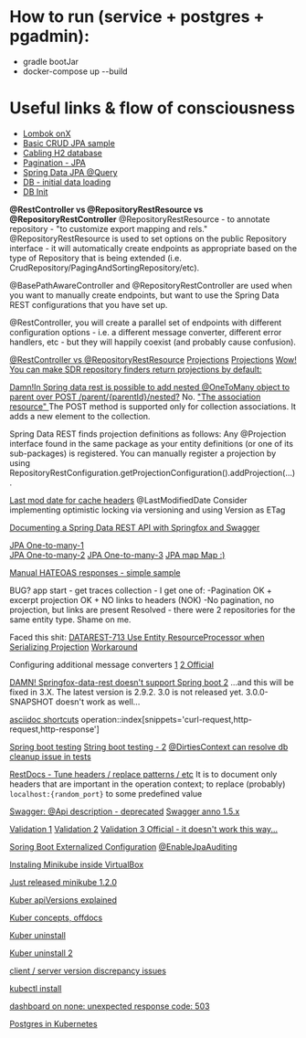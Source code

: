 # How to run (service + postgres + pgadmin):
* gradle bootJar
* docker-compose up --build

# Useful links & flow of consciousness

* [Lombok onX](https://projectlombok.org/features/experimental/onX)
* [Basic CRUD JPA sample](https://projectlombok.org/features/experimental/onX)
* [Cabling H2 database](https://www.baeldung.com/spring-boot-h2-database)
* [Pagination - JPA](https://www.baeldung.com/jpa-pagination)
* [Spring Data JPA @Query](https://www.baeldung.com/spring-data-jpa-query)
* [DB - initial data loading](https://www.baeldung.com/spring-boot-data-sql-and-schema-sql)
* [DB Init](https://docs.spring.io/spring-boot/docs/current/reference/html/howto-database-initialization.html)


**@RestController vs @RepositoryRestResource vs @RepositoryRestController**
@RepositoryRestResource - to annotate repository - "to customize export mapping and rels."
@RepositoryRestResource is used to set options on the public Repository interface - 
it will automatically create endpoints as appropriate based on the type of Repository that is being extended 
(i.e. CrudRepository/PagingAndSortingRepository/etc).

@BasePathAwareController and @RepositoryRestController are used when you want to manually create endpoints, 
but want to use the Spring Data REST configurations that you have set up.

@RestController, you will create a parallel set of endpoints with different configuration options - i.e. 
a different message converter, different error handlers, etc - but they will happily coexist (and probably cause confusion).

[@RestController vs @RepositoryRestResource](https://stackoverflow.com/questions/22824840/when-to-use-restcontroller-vs-repositoryrestresource/23183168)
[Projections](https://docs.spring.io/spring-data/rest/docs/current/reference/html/#projections-excerpts)
[Projections](https://www.baeldung.com/spring-data-rest-projections-excerpts)
[Wow! You can make SDR repository finders return projections by default:](https://stackoverflow.com/questions/33288486/using-a-spring-data-rest-projection-as-a-representation-for-a-resource-in-a-cus)

[Damn!In Spring data rest is possible to add nested @OneToMany object to parent over POST /parent/{parentId}/nested?](https://stackoverflow.com/questions/37278662/in-spring-data-rest-is-possible-to-add-nested-onetomany-object-to-parent-over-p)
No.
[ "The association resource" ](https://docs.spring.io/spring-data/rest/docs/current/reference/html/#repository-resources.association-resource)
The POST method is supported only for collection associations. It adds a new element to the collection.



Spring Data REST finds projection definitions as follows:
    Any @Projection interface found in the same package as your entity definitions (or one of its sub-packages) is registered.
    You can manually register a projection by using RepositoryRestConfiguration.getProjectionConfiguration().addProjection(…).

[Last mod date for cache headers](https://docs.spring.io/spring-data/rest/docs/current/reference/html/#conditional.if-modified-since)
@LastModifiedDate
Consider implementing optimistic locking via versioning and using Version as ETag

[Documenting a Spring Data REST API with Springfox and Swagger](https://reflectoring.io/documenting-spring-data-rest-api-with-springfox/)
    
    
[JPA One-to-many-1](https://www.baeldung.com/hibernate-one-to-many)    
[JPA One-to-many-2](https://hellokoding.com/jpa-one-to-many-relationship-mapping-example-with-spring-boot-maven-and-mysql/)
[JPA One-to-many-3](https://vladmihalcea.com/the-best-way-to-map-a-onetomany-association-with-jpa-and-hibernate/)
[JPA map Map :)](https://reviewdb.io/questions/1505120348934/how-to-store-map-string-string-using-jpa)     

[Manual HATEOAS responses - simple sample](https://stackoverflow.com/questions/25858698/spring-hateoas-embedded-resource-support)


BUG? app start - get traces collection - I get one of:
-Pagination OK + excerpt projection OK + NO links to headers (NOK)
-No pagination, no projection, but links are present
Resolved - there were 2 repositories for the same entity type. Shame on me.

Faced this shit: [DATAREST-713 Use Entity ResourceProcessor when Serializing Projection](https://jira.spring.io/browse/DATAREST-713)
[Workaround](https://stackoverflow.com/questions/47048099/spring-data-rest-resourceprocessor-not-applied-on-projections)

Configuring additional message converters
[1](https://stackoverflow.com/questions/34172163/spring-boot-how-to-custom-httpmessageconverter)
[2 Official](https://docs.spring.io/spring-boot/docs/current/reference/html/boot-features-developing-web-applications.html#boot-features-spring-mvc-message-converters)

[DAMN! Springfox-data-rest doesn't support Spring boot 2](https://github.com/springfox/springfox/issues/2298)
...and this will be fixed in 3.X. The latest version is 2.9.2. 3.0 is not released yet. 3.0.0-SNAPSHOT doesn't work as well...

[asciidoc shortcuts](https://docs.spring.io/spring-restdocs/docs/current/reference/html5/#working-with-asciidoctor-including-snippets-operation)
operation::index[snippets='curl-request,http-request,http-response']

[Spring boot testing](https://docs.spring.io/spring-boot/docs/current/reference/html/boot-features-testing.html)
[String boot testing - 2](https://spring.io/guides/gs/accessing-data-rest/)
[@DirtiesContext can resolve db cleanup issue in tests](https://stackoverflow.com/questions/34617152/how-to-re-create-database-before-each-test-in-spring)

[RestDocs - Tune headers / replace patterns / etc](https://github.com/spring-projects/spring-restdocs/blob/master/docs/src/docs/asciidoc/customizing-requests-and-responses.adoc#customizing-requests-and-responses-preprocessors)
It is to document only headers that are important in the operation context; to replace (probably) `localhost:{random_port}` to some predefined value  

[Swagger: @Api description - deprecated](https://github.com/swagger-api/swagger-core/issues/1476)
[Swagger anno 1.5.x](https://github.com/swagger-api/swagger-core/wiki/Annotations-1.5.X#swaggerdefinition)

[Validation 1](https://www.petrikainulainen.net/programming/spring-framework/spring-from-the-trenches-adding-validation-to-a-rest-api/)
[Validation 2](https://github.com/swagger-api/swagger-codegen/issues/5688)
[Validation 3 Official - it doesn't work this way...](https://www.baeldung.com/spring-boot-bean-validation)

  
 
[Soring Boot Externalized Configuration](https://docs.spring.io/spring-boot/docs/current/reference/html/boot-features-external-config.html)
[@EnableJpaAuditing](https://springbootdev.com/2018/03/13/spring-data-jpa-auditing-with-createdby-createddate-lastmodifiedby-and-lastmodifieddate/)       
 
 
[Instaling Minikube inside VirtualBox](https://medium.com/@vovaprivalov/setup-minikube-on-virtualbox-7cba363ca3bc) 

[Just released minikube 1.2.0](https://github.com/kubernetes/minikube/releases/tag/v1.2.0)

[Kuber apiVersions explained](https://matthewpalmer.net/kubernetes-app-developer/articles/kubernetes-apiversion-definition-guide.html)

[Kuber concepts, offdocs](https://kubernetes.io/docs/concepts/configuration/overview/)

[Kuber uninstall](https://gist.github.com/robinkraft/a0987b50de8b45e4bdc907d841db8f23)

[Kuber uninstall 2](https://stackoverflow.com/questions/49364619/removing-docker-kubernetes-k8s-images-from-local-machine)

[client / server version discrepancy issues](https://stackoverflow.com/questions/51180147/determine-what-resource-was-not-found-from-error-from-server-notfound-the-se)

[kubectl install](https://kubernetes.io/docs/tasks/tools/install-kubectl/)

[dashboard on none: unexpected response code: 503](https://github.com/kubernetes/minikube/issues/4352)

[Postgres in Kubernetes](https://severalnines.com/blog/using-kubernetes-deploy-postgresql)



